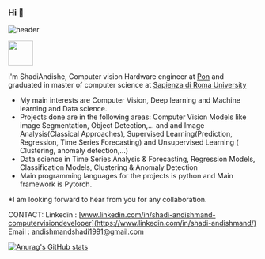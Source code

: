 ### Hi 👋 
![header](https://capsule-render.vercel.app/api?type=slice&color=auto&height=300&section=header&text=Shadi%20Andishmand&fontSize=60&rotate=21
)

<a href="https://www.instagram.com/shadi_andishe/">
  <img height="50" src="https://user-images.githubusercontent.com/46517096/166974368-9798f39f-1f46-499c-b14e-81f0a3f83a06.png"/>
</a>

 
i'm ShadiAndishe, Computer vision Hardware engineer at [Pon](https://pon.com/en/) and graduated in master of computer science at [Sapienza di Roma University](https://www.uniroma1.it/en/pagina-strutturale/home)

* My main interests are Computer Vision, Deep learning and Machine learning and Data science.
* Projects done are in the following areas:
Computer Vision Models like image Segmentation, Object Detection,... and and Image Analysis(Classical Approaches), Supervised Learning(Prediction, Regression, Time Series Forecasting) and Unsupervised Learning ( Clustering, anomaly detection,...)
* Data science in Time Series Analysis & Forecasting, Regression Models, Classification Models, Clustering & Anomaly Detection
* Main programming languages for the projects is python and Main framework is Pytorch.

*I am looking forward to hear from you for any collaboration.

CONTACT:
Linkedin : [www.linkedin.com/in/shadi-andishmand-computervisiondeveloper](https://www.linkedin.com/in/shadi-andishmand/)
Email : andishmandshadi1991@gmail.com

<!--
**shadiAndishe/shadiAndishe** is a ✨ _special_ ✨ repository because its `README.md` (this file) appears on your GitHub profile.

Here are some ideas to get you started:

- 🔭 I’m currently working on ...
- 🌱 I’m currently learning ...
- 👯 I’m looking to collaborate on ...
- 🤔 I’m looking for help with ...
- 💬 Ask me about ...
- 📫 How to reach me: ...
- 😄 Pronouns: ...
- ⚡ Fun fact: ...
-->

[![Anurag's GitHub stats](https://github-readme-stats.vercel.app/api?username=shadiAndishe)](https://github.com/shadiAndishe/github-readme-stats)
